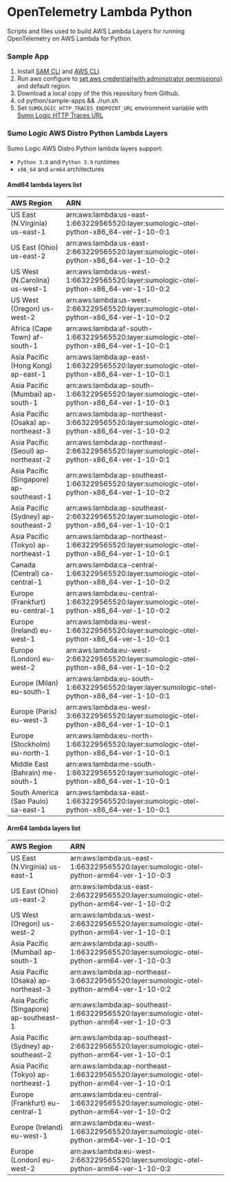 # OpenTelemetry Lambda Python

Scripts and files used to build AWS Lambda Layers for running OpenTelemetry on AWS Lambda for Python.

### Sample App 

1. Install [SAM CLI](https://docs.aws.amazon.com/serverless-application-model/latest/developerguide/serverless-sam-cli-install.html) and [AWS CLI](https://docs.aws.amazon.com/cli/latest/userguide/install-cliv2.html).
2. Run aws configure to [set aws credential(with administrator permissions)](https://docs.aws.amazon.com/serverless-application-model/latest/developerguide/serverless-sam-cli-install-mac.html#serverless-sam-cli-install-mac-iam-permissions) and default region.
3. Download a local copy of the this repository from Github.
4. cd python/sample-apps && ./run.sh
5. Set `SUMOLOGIC_HTTP_TRACES_ENDPOINT_URL` environment variable with [Sumo Logic HTTP Traces URL](https://help.sumologic.com/Traces/HTTP_Traces_Source)

### Sumo Logic AWS Distro Python Lambda Layers

Sumo Logic AWS Distro Python lambda layers support:
* `Python 3.8` and `Python 3.9` runtimes
* `x86_64` and `arm64` architectures

#### Amd64 lambda layers list
|AWS Region|ARN|
|:-----------|:-------|
|US East (N.Virginia) us-east-1|arn:aws:lambda:us-east-1:663229565520:layer:sumologic-otel-python-x86_64-ver-1-10-0:1|
|US East (Ohio) us-east-2|arn:aws:lambda:us-east-2:663229565520:layer:sumologic-otel-python-x86_64-ver-1-10-0:2|
|US West (N.Carolina) us-west-1|arn:aws:lambda:us-west-1:663229565520:layer:sumologic-otel-python-x86_64-ver-1-10-0:2|
|US West (Oregon) us-west-2|arn:aws:lambda:us-west-2:663229565520:layer:sumologic-otel-python-x86_64-ver-1-10-0:2|
|Africa (Cape Town) af-south-1|arn:aws:lambda:af-south-1:663229565520:layer:sumologic-otel-python-x86_64-ver-1-10-0:1|
|Asia Pacific (Hong Kong) ap-east-1|arn:aws:lambda:ap-east-1:663229565520:layer:sumologic-otel-python-x86_64-ver-1-10-0:1|
|Asia Pacific (Mumbai) ap-south-1|arn:aws:lambda:ap-south-1:663229565520:layer:sumologic-otel-python-x86_64-ver-1-10-0:1|
|Asia Pacific (Osaka) ap-northeast-3|arn:aws:lambda:ap-northeast-3:663229565520:layer:sumologic-otel-python-x86_64-ver-1-10-0:2|
|Asia Pacific (Seoul) ap-northeast-2|arn:aws:lambda:ap-northeast-2:663229565520:layer:sumologic-otel-python-x86_64-ver-1-10-0:1|
|Asia Pacific (Singapore) ap-southeast-1|arn:aws:lambda:ap-southeast-1:663229565520:layer:sumologic-otel-python-x86_64-ver-1-10-0:2|
|Asia Pacific (Sydney) ap-southeast-2|arn:aws:lambda:ap-southeast-2:663229565520:layer:sumologic-otel-python-x86_64-ver-1-10-0:1|
|Asia Pacific (Tokyo) ap-northeast-1|arn:aws:lambda:ap-northeast-1:663229565520:layer:sumologic-otel-python-x86_64-ver-1-10-0:1|
|Canada (Central) ca-central-1|arn:aws:lambda:ca-central-1:663229565520:layer:sumologic-otel-python-x86_64-ver-1-10-0:2|
|Europe (Frankfurt) eu-central-1|arn:aws:lambda:eu-central-1:663229565520:layer:sumologic-otel-python-x86_64-ver-1-10-0:2|
|Europe (Ireland) eu-west-1|arn:aws:lambda:eu-west-1:663229565520:layer:sumologic-otel-python-x86_64-ver-1-10-0:1|
|Europe (London) eu-west-2|arn:aws:lambda:eu-west-2:663229565520:layer:sumologic-otel-python-x86_64-ver-1-10-0:2|
|Europe (Milan) eu-south-1|arn:aws:lambda:eu-south-1:663229565520:layer:layer:sumologic-otel-python-x86_64-ver-1-10-0:1|
|Europe (Paris) eu-west-3|arn:aws:lambda:eu-west-3:663229565520:layer:sumologic-otel-python-x86_64-ver-1-10-0:1|
|Europe (Stockholm) eu-north-1|arn:aws:lambda:eu-north-1:663229565520:layer:sumologic-otel-python-x86_64-ver-1-10-0:1|
|Middle East (Bahrain) me-south-1|arn:aws:lambda:me-south-1:663229565520:layer:sumologic-otel-python-x86_64-ver-1-10-0:1|
|South America (Sao Paulo) sa-east-1|arn:aws:lambda:sa-east-1:663229565520:layer:sumologic-otel-python-x86_64-ver-1-10-0:1|

#### Arm64 lambda layers list
|AWS Region|ARN|
|:-----------|:-------|
|US East (N.Virginia) us-east-1|arn:aws:lambda:us-east-1:663229565520:layer:sumologic-otel-python-arm64-ver-1-10-0:3|
|US East (Ohio) us-east-2|arn:aws:lambda:us-east-2:663229565520:layer:sumologic-otel-python-arm64-ver-1-10-0:2|
|US West (Oregon) us-west-2|arn:aws:lambda:us-west-2:663229565520:layer:sumologic-otel-python-arm64-ver-1-10-0:1|
|Asia Pacific (Mumbai) ap-south-1|arn:aws:lambda:ap-south-1:663229565520:layer:sumologic-otel-python-arm64-ver-1-10-0:3|
|Asia Pacific (Osaka) ap-northeast-3|arn:aws:lambda:ap-northeast-3:663229565520:layer:sumologic-otel-python-arm64-ver-1-10-0:2|
|Asia Pacific (Singapore) ap-southeast-1|arn:aws:lambda:ap-southeast-1:663229565520:layer:sumologic-otel-python-arm64-ver-1-10-0:3|
|Asia Pacific (Sydney) ap-southeast-2|arn:aws:lambda:ap-southeast-2:663229565520:layer:sumologic-otel-python-arm64-ver-1-10-0:1|
|Asia Pacific (Tokyo) ap-northeast-1|arn:aws:lambda:ap-northeast-1:663229565520:layer:sumologic-otel-python-arm64-ver-1-10-0:1|
|Europe (Frankfurt) eu-central-1|arn:aws:lambda:eu-central-1:663229565520:layer:sumologic-otel-python-arm64-ver-1-10-0:2|
|Europe (Ireland) eu-west-1|arn:aws:lambda:eu-west-1:663229565520:layer:sumologic-otel-python-arm64-ver-1-10-0:1|
|Europe (London) eu-west-2|arn:aws:lambda:eu-west-2:663229565520:layer:sumologic-otel-python-arm64-ver-1-10-0:2|
